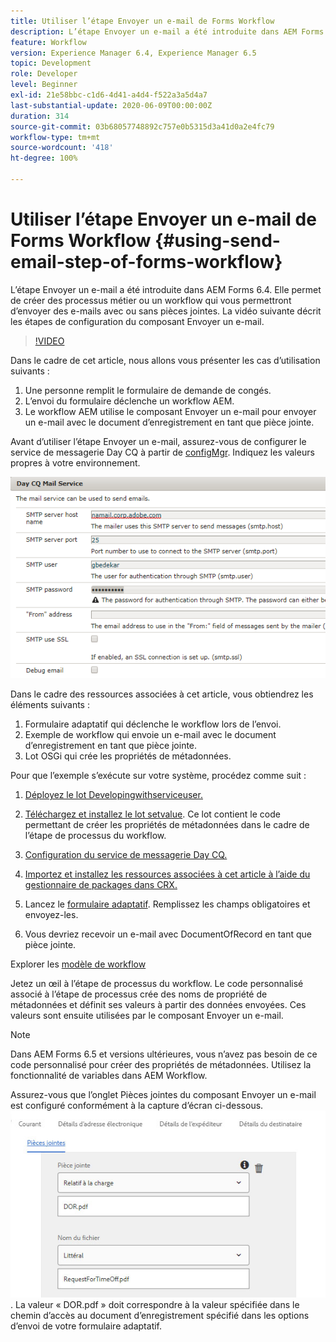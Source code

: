 ```yaml
---
title: Utiliser l’étape Envoyer un e-mail de Forms Workflow
description: L’étape Envoyer un e-mail a été introduite dans AEM Forms 6.4. Elle permet de créer des processus métier ou un workflow qui vous permettront d’envoyer des e-mails avec ou sans pièces jointes. La vidéo suivante décrit les étapes de configuration du composant Envoyer un e-mail.
feature: Workflow
version: Experience Manager 6.4, Experience Manager 6.5
topic: Development
role: Developer
level: Beginner
exl-id: 21e58bbc-c1d6-4d41-a4d4-f522a3a5d4a7
last-substantial-update: 2020-06-09T00:00:00Z
duration: 314
source-git-commit: 03b68057748892c757e0b5315d3a41d0a2e4fc79
workflow-type: tm+mt
source-wordcount: '418'
ht-degree: 100%

---
```


# Utiliser l’étape Envoyer un e-mail de Forms Workflow {#using-send-email-step-of-forms-workflow}

L’étape Envoyer un e-mail a été introduite dans AEM Forms 6.4. Elle permet de créer des processus métier ou un workflow qui vous permettront d’envoyer des e-mails avec ou sans pièces jointes. La vidéo suivante décrit les étapes de configuration du composant Envoyer un e-mail.

>[!VIDEO](https://video.tv.adobe.com/v/21499?quality=12&learn=on)

Dans le cadre de cet article, nous allons vous présenter les cas d’utilisation suivants :

1. Une personne remplit le formulaire de demande de congés.
1. L’envoi du formulaire déclenche un workflow AEM.
1. Le workflow AEM utilise le composant Envoyer un e-mail pour envoyer un e-mail avec le document d’enregistrement en tant que pièce jointe.

Avant d’utiliser l’étape Envoyer un e-mail, assurez-vous de configurer le service de messagerie Day CQ à partir de [configMgr](http://localhost:4502/system/console/configMgr). Indiquez les valeurs propres à votre environnement.

![Configuration du service de messagerie Day CQ.](assets/mailservice.png)

Dans le cadre des ressources associées à cet article, vous obtiendrez les éléments suivants :

1. Formulaire adaptatif qui déclenche le workflow lors de l’envoi.
1. Exemple de workflow qui envoie un e-mail avec le document d’enregistrement en tant que pièce jointe.
1. Lot OSGi qui crée les propriétés de métadonnées.

Pour que l’exemple s’exécute sur votre système, procédez comme suit :

1. [Déployez le lot Developingwithserviceuser.](/help/forms/assets/common-osgi-bundles/DevelopingWithServiceUser.jar)

1. [Téléchargez et installez le lot setvalue](/help/forms/assets/common-osgi-bundles/SetValueApp.core-1.0-SNAPSHOT.jar). Ce lot contient le code permettant de créer les propriétés de métadonnées dans le cadre de l’étape de processus du workflow.
1. [Configuration du service de messagerie Day CQ.](https://helpx.adobe.com/fr/experience-manager/6-5/sites/administering/using/notification.html)
1. [Importez et installez les ressources associées à cet article à l’aide du gestionnaire de packages dans CRX.](assets/emaildoraemformskt.zip)
1. Lancez le [formulaire adaptatif](http://localhost:4502/content/dam/formsanddocuments/helpx/timeoffrequestform/jcr:content?wcmmode=disabled). Remplissez les champs obligatoires et envoyez-les.
1. Vous devriez recevoir un e-mail avec DocumentOfRecord en tant que pièce jointe.

Explorer les [modèle de workflow](http://localhost:4502/editor.html/conf/global/settings/workflow/models/emaildor.html)

Jetez un œil à l’étape de processus du workflow. Le code personnalisé associé à l’étape de processus crée des noms de propriété de métadonnées et définit ses valeurs à partir des données envoyées. Ces valeurs sont ensuite utilisées par le composant Envoyer un e-mail.

>[!NOTE]
>
>Dans AEM Forms 6.5 et versions ultérieures, vous n’avez pas besoin de ce code personnalisé pour créer des propriétés de métadonnées. Utilisez la fonctionnalité de variables dans AEM Workflow.

Assurez-vous que l’onglet Pièces jointes du composant Envoyer un e-mail est configuré conformément à la capture d’écran ci-dessous.
![Onglet Pièces jointes du composant Envoyer un e-mail](assets/sendemailcomponentconfigure.jpg). La valeur « DOR.pdf » doit correspondre à la valeur spécifiée dans le chemin d’accès au document d’enregistrement spécifié dans les options d’envoi de votre formulaire adaptatif.
